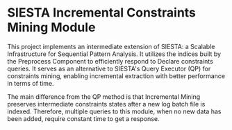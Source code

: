 # SIESTA Incremental Constraints Mining Module

This project implements an intermediate extension of SIESTA: a Scalable Infrastructure for Sequential Pattern Analysis. It utilizes the indices built by the Preprocess Component to efficiently respond to Declare constraints queries. It serves as an alternative to SIESTA's Query Executor (QP) for constraints mining, enabling incremental extraction with better performance in terms of time.

The main difference from the QP method is that Incremental Mining preserves intermediate constraints states after a new log batch file is indexed. Therefore, multiple queries to this module, when no new data has been added, require constant time to get a response.

